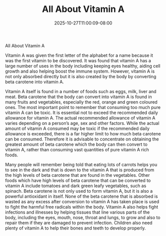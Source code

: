﻿---
title: "All About Vitamin A"
date: 2025-10-27T11:00:09-08:00
description: "Vitamins Tips for Web Success"
featured_image: "/images/Vitamins.jpg"
tags: ["Vitamins"]
---

All About Vitamin A

Vitamin A was given the first letter of the alphabet for a name because it was the first vitamin to be discovered. It was found that vitamin A has a large number of uses in the body including keeping eyes healthy, aiding cell growth and also helping boost the immune system. However, vitamin A is not only absorbed directly but it is also created by the body by converting beta carotene into vitamin A.

Vitamin A itself is found in a number of foods such as eggs, milk, liver and meat. Beta carotene that the body can convert into vitamin A is found in many fruits and vegetables, especially the red, orange and green coloured ones. The most important point to remember that consuming too much pure vitamin A can be toxic. It is essential not to exceed the recommended daily allowance for vitamin A. The actual recommended allowance of vitamin A varies depending on a person’s age, sex and other factors. While the actual amount of vitamin A consumed may be toxic if the recommended daily allowance is exceeded, there is a far higher limit to how much beta carotene can be consumed. Therefore it is advisable to concentrate on obtaining the greatest amount of beta carotene which the body can then convert to vitamin A, rather than consuming vast quantities of pure vitamin A rich foods.

Many people will remember being told that eating lots of carrots helps you to see in the dark and that is down to the vitamin A that is produced from the high levels of beta carotene that are found in the vegetables. Other foods which have high levels of beta carotene that can be converted to vitamin A include tomatoes and dark green leafy vegetables, such as spinach. Beta carotene is not only used to form vitamin A, but it is also a powerful antioxidant in itself. None of the beta carotene that is absorbed is wasted as any excess after conversion to vitamin A has taken place is used to fight the harmful free radicals within the body. Vitamin A also helps fight infections and illnesses by helping tissues that line various parts of the body, including the eyes, mouth, nose, throat and lungs, to grow and also to repair them if they are damaged to prevent infection. Children also need plenty of vitamin A to help their bones and teeth to develop properly.

